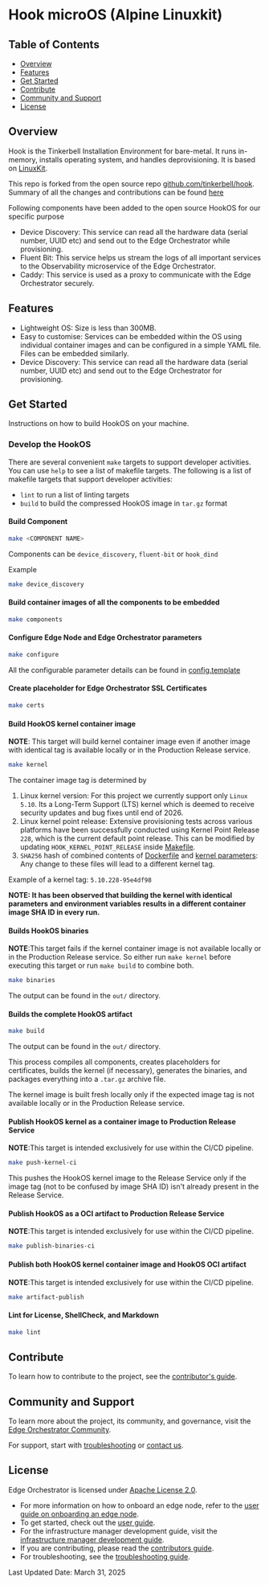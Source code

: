 # Hook microOS (Alpine Linuxkit)

## Table of Contents

- [Overview](#overview)
- [Features](#features)
- [Get Started](#get-started)
- [Contribute](#contribute)
- [Community and Support](#community-and-support)
- [License](#license)

## Overview

Hook is the Tinkerbell Installation Environment for bare-metal. It runs in-memory, installs operating system,
and handles deprovisioning. It is based on [LinuxKit](https://github.com/linuxkit/linuxkit).

This repo is forked from the open source repo [github.com/tinkerbell/hook](https://github.com/tinkerbell/hook).
Summary of all the changes and contributions can be found [here](CHANGELOG.md)

Following components have been added to the open source HookOS for our specific purpose

- Device Discovery: This service can read all the hardware data (serial number, UUID etc) and send out to the Edge Orchestrator
while provisioning.
- Fluent Bit: This service helps us stream the logs of all important services to the Observability microservice
of the Edge Orchestrator.
- Caddy: This service is used as a proxy to communicate with the Edge Orchestrator securely.

## Features

- Lightweight OS: Size is less than 300MB.
- Easy to customise: Services can be embedded within the OS using individual container images and can be configured
in a simple YAML file. Files can be embedded similarly.
- Device Discovery: This service can read all the hardware data (serial number, UUID etc) and send out to the Edge Orchestrator
for provisioning.

## Get Started

Instructions on how to build HookOS on your machine.

### Develop the HookOS

There are several convenient `make` targets to support developer activities. You can use `help` to see a list of makefile
targets. The following is a list of makefile targets that support developer activities:

- `lint` to run a list of linting targets
- `build` to build the compressed HookOS image in `tar.gz` format

#### Build Component

```bash
make <COMPONENT NAME>
```

Components can be `device_discovery`, `fluent-bit` or `hook_dind`

Example

```bash
make device_discovery
```

#### Build container images of all the components to be embedded

```bash
make components
```

#### Configure Edge Node and Edge Orchestrator parameters

```bash
make configure
```

All the configurable parameter details can be found in [config.template](config.template)

#### Create placeholder for Edge Orchestrator SSL Certificates

```bash
make certs
```

#### Build HookOS kernel container image

**NOTE**: This target will build kernel container image even if another image with identical tag is available locally
or in the Production Release service.

```bash
make kernel
```

The container image tag is determined by

1. Linux kernel version: For this project we currently support only `Linux 5.10`.
Its a Long-Term Support (LTS) kernel which is deemed to receive security updates and bug fixes until end of 2026.
2. Linux kernel point release: Extensive provisioning tests across various platforms have been
successfully conducted using Kernel Point Release `228`, which is the current default point release.
This can be modified by updating `HOOK_KERNEL_POINT_RELEASE` inside [Makefile](Makefile).
3. `SHA256` hash of combined contents of [Dockerfile](hook-os/hook/kernel/Dockerfile) and
[kernel parameters](hook-os/hook/kernel/configs/generic-5.10.y-x86_64):
Any change to these files will lead to a different kernel tag.

Example of a kernel tag: `5.10.228-95e4df98`

**NOTE: It has been observed that building the kernel with identical parameters**
**and environment variables results in a different container image SHA ID in every run.**

#### Builds HookOS binaries

**NOTE**:This target fails if the kernel container image is not available locally or in the Production Release service.
So either run `make kernel` before executing this target or run `make build` to combine both.

```bash
make binaries
```

The output can be found in the `out/` directory.

#### Builds the complete HookOS artifact

```bash
make build
```

The output can be found in the `out/` directory.

This process compiles all components, creates placeholders for certificates,
builds the kernel (if necessary), generates the binaries, and packages everything into a `.tar.gz` archive file.

The kernel image is built fresh locally only if the expected image tag is not available locally
or in the Production Release service.

#### Publish HookOS kernel as a container image to Production Release Service

**NOTE**:This target is intended exclusively for use within the CI/CD pipeline.

```bash
make push-kernel-ci
```

This pushes the HookOS kernel image to the Release Service only if the image tag
(not to be confused by image SHA ID) isn't already present in the Release Service.

#### Publish HookOS as a OCI artifact to Production Release Service

**NOTE**:This target is intended exclusively for use within the CI/CD pipeline.

```bash
make publish-binaries-ci
```

#### Publish both HookOS kernel container image and HookOS OCI artifact

**NOTE**:This target is intended exclusively for use within the CI/CD pipeline.

```bash
make artifact-publish
```

#### Lint for License, ShellCheck, and Markdown

```bash
make lint
```

## Contribute

To learn how to contribute to the project, see the [contributor's guide][contributors-guide-url].

## Community and Support

To learn more about the project, its community, and governance, visit
the [Edge Orchestrator Community](https://community.intel.com/).

For support, start with [troubleshooting][troubleshooting-url] or [contact us](mailto:adreanne.bertrand@intel.com).

## License

Edge Orchestrator is licensed under [Apache License
2.0](http://www.apache.org/licenses/LICENSE-2.0).

- For more information on how to onboard an edge node, refer to the [user guide on onboarding an edge node][user-guide-onboard-edge-node].
- To get started, check out the [user guide][user-guide-url].
- For the infrastructure manager development guide, visit the [infrastructure manager development guide][inframanager-dev-guide-url].
- If you are contributing, please read the [contributors guide][contributors-guide-url].
- For troubleshooting, see the [troubleshooting guide][troubleshooting-url].

[user-guide-onboard-edge-node]: https://docs.openedgeplatform.intel.com/edge-manage-docs/main/user_guide/set_up_edge_infra/index.html
[user-guide-url]: https://docs.openedgeplatform.intel.com/edge-manage-docs/main/user_guide/get_started_guide/index.html
[inframanager-dev-guide-url]: https://docs.openedgeplatform.intel.com/edge-manage-docs/main/developer_guide/infra_manager/index.html
[contributors-guide-url]: https://docs.openedgeplatform.intel.com/edge-manage-docs/main/developer_guide/contributor_guide/index.html
[troubleshooting-url]: https://docs.openedgeplatform.intel.com/edge-manage-docs/main/user_guide/troubleshooting/index.html

Last Updated Date: March 31, 2025
